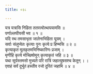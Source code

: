 ```yaml
---
title: ०३८

---
```

यत्र यत्रासि निहिता ततस्त्वोत्थापयामसि ॥  
पर्णाल्लघीयसी भव ॥ १ ॥  
यदि स्थ तमसाभृता जालेनाभिहिता यूयम् ।  
सर्वाः संलुप्येतः कृत्याः पुनः कृत्ये प्र हिण्मसि ॥ २ ॥  
कृत्याकृतं मूलकृतमभिनिष्कारिणः प्रजाम् ।  
मृणीहि कृत्ये मोच्छिषोमून् कृत्याकृतं जहि ॥ ३ ॥  
यथा सूर्यस्तमसो मुच्यते परि रात्रिं जहात्युषसश्च केतून् । ।  
एवाहं सर्वं दुर्भूतं हस्तीव रजो दुरितं जहामि ॥ ४ ॥  